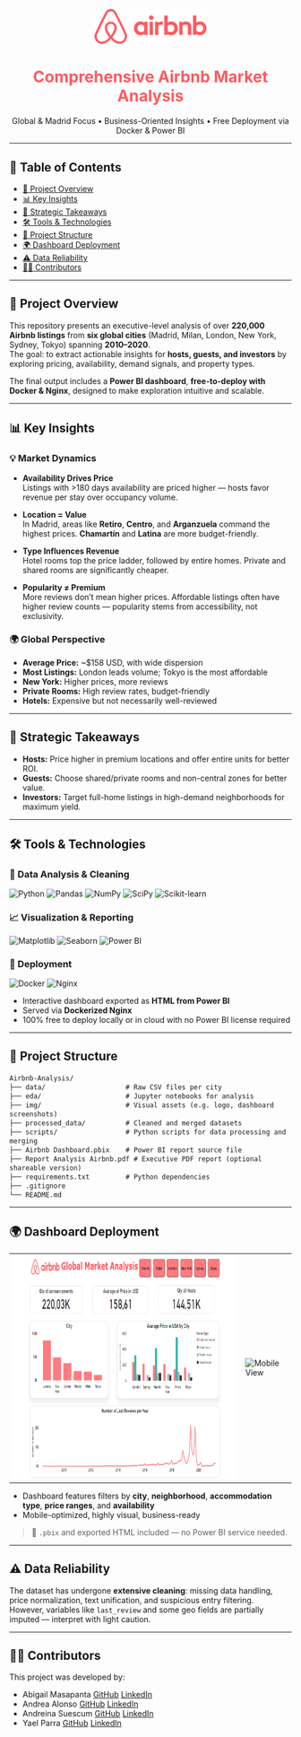 <p align="center">
  <img src="img/logo2.png" alt="Airbnb Logo" width="200"/>
</p>

<h1 align="center" style="color: #FF5A5F;">Comprehensive Airbnb Market Analysis</h1>

<p align="center">
  Global & Madrid Focus • Business-Oriented Insights • Free Deployment via Docker & Power BI
</p>

---

## 🧭 Table of Contents

- [📌 Project Overview](#-project-overview)
- [📊 Key Insights](#-key-insights)
- [🎯 Strategic Takeaways](#-strategic-takeaways)
- [🛠️ Tools & Technologies](#-tools-&-technologies)
- [📁 Project Structure](#-project-structure)
- [🌍 Dashboard Deployment](#-dashboard-deployment)
- [⚠️ Data Reliability](#️-data-reliability)
- [👩‍💻 Contributors](#-contributors)

---

## 📌 Project Overview

This repository presents an executive-level analysis of over **220,000 Airbnb listings** from **six global cities** (Madrid, Milan, London, New York, Sydney, Tokyo) spanning **2010–2020**.  
The goal: to extract actionable insights for **hosts, guests, and investors** by exploring pricing, availability, demand signals, and property types.

The final output includes a **Power BI dashboard**, **free-to-deploy with Docker & Nginx**, designed to make exploration intuitive and scalable.

---

## 📊 Key Insights

### 💡 Market Dynamics

- **Availability Drives Price**  
  Listings with >180 days availability are priced higher — hosts favor revenue per stay over occupancy volume.

- **Location = Value**  
  In Madrid, areas like **Retiro**, **Centro**, and **Arganzuela** command the highest prices. **Chamartín** and **Latina** are more budget-friendly.

- **Type Influences Revenue**  
  Hotel rooms top the price ladder, followed by entire homes. Private and shared rooms are significantly cheaper.

- **Popularity ≠ Premium**  
  More reviews don’t mean higher prices. Affordable listings often have higher review counts — popularity stems from accessibility, not exclusivity.

### 🌍 Global Perspective

- **Average Price:** ~$158 USD, with wide dispersion
- **Most Listings:** London leads volume; Tokyo is the most affordable
- **New York:** Higher prices, more reviews
- **Private Rooms:** High review rates, budget-friendly
- **Hotels:** Expensive but not necessarily well-reviewed

---

## 🎯 Strategic Takeaways

- **Hosts:** Price higher in premium locations and offer entire units for better ROI.
- **Guests:** Choose shared/private rooms and non-central zones for better value.
- **Investors:** Target full-home listings in high-demand neighborhoods for maximum yield.

---

## 🛠️ Tools & Technologies

### 🔎 Data Analysis & Cleaning

![Python](https://img.shields.io/badge/-Python-3776AB?logo=python&logoColor=white)
![Pandas](https://img.shields.io/badge/-Pandas-150458?logo=pandas&logoColor=white)
![NumPy](https://img.shields.io/badge/-NumPy-013243?logo=numpy&logoColor=white)
![SciPy](https://img.shields.io/badge/-SciPy-8CAAE6?logo=scipy&logoColor=white)
![Scikit-learn](https://img.shields.io/badge/-Scikit--learn-F7931E?logo=scikit-learn&logoColor=white)

### 📈 Visualization & Reporting

![Matplotlib](https://img.shields.io/badge/-Matplotlib-11557C?logo=matplotlib&logoColor=white)
![Seaborn](https://img.shields.io/badge/-Seaborn-2D3E50?logo=seaborn&logoColor=white)
![Power BI](https://img.shields.io/badge/-Power%20BI-F2C811?logo=powerbi&logoColor=black)

### 🐳 Deployment

![Docker](https://img.shields.io/badge/-Docker-2496ED?logo=docker&logoColor=white)
![Nginx](https://img.shields.io/badge/-Nginx-009639?logo=nginx&logoColor=white)
- Interactive dashboard exported as **HTML from Power BI**
- Served via **Dockerized Nginx**
- 100% free to deploy locally or in cloud with no Power BI license required

---

## 📁 Project Structure

```
Airbnb-Analysis/
├── data/                    # Raw CSV files per city
├── eda/                     # Jupyter notebooks for analysis
├── img/                     # Visual assets (e.g. logo, dashboard screenshots)
├── processed_data/          # Cleaned and merged datasets
├── scripts/                 # Python scripts for data processing and merging
├── Airbnb Dashboard.pbix    # Power BI report source file
├── Report Analysis Airbnb.pdf # Executive PDF report (optional shareable version)
├── requirements.txt         # Python dependencies
├── .gitignore
└── README.md

```

---

## 🌍 Dashboard Deployment

<p align="center">
  <table>
    <tr>
      <td><img src="img/dashboard1.png" alt="Main Dashboard" height="400"/></td>
      <td><img src="img/Dashboard-movil.gif" alt="Mobile View" height="400"/></td>
    </tr>
  </table>
</p>

- Dashboard features filters by **city**, **neighborhood**, **accommodation type**, **price ranges**, and **availability**
- Mobile-optimized, highly visual, business-ready

> 🧪 `.pbix` and exported HTML included — no Power BI service needed.

---

## ⚠️ Data Reliability

The dataset has undergone **extensive cleaning**: missing data handling, price normalization, text unification, and suspicious entry filtering.  
However, variables like `last_review` and some geo fields are partially imputed — interpret with light caution.

---

## 👩‍💻 Contributors

This project was developed by:

- Abigail Masapanta [GitHub](https://github.com/abbyenredes) [LinkedIn](https://www.linkedin.com/in/abigail-masapanta-romero/)
- Andrea Alonso [GitHub](https://github.com/andalons) [LinkedIn](https://www.linkedin.com/in/andreaalonsocor/)
- Andreina Suescum [GitHub](https://github.com/mariasuescum) [LinkedIn](https://www.linkedin.com/in/andreina-suescum/)
- Yael Parra [GitHub](https://github.com/Yael-Parra) [LinkedIn](https://www.linkedin.com/in/yael-parra/)

